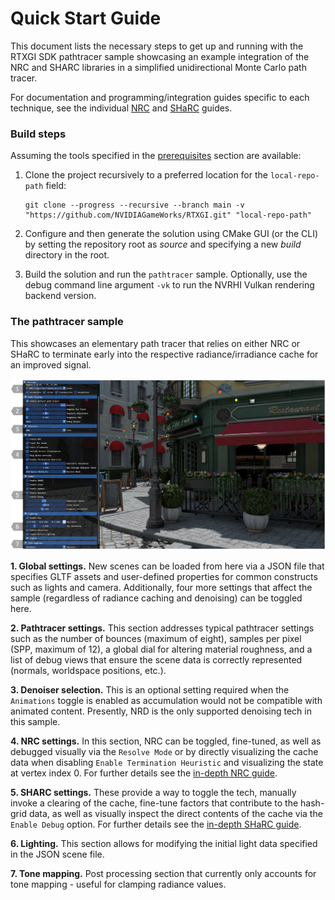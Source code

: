 # Quick Start Guide

This document lists the necessary steps to get up and running with the RTXGI SDK pathtracer sample showcasing an example integration of the NRC and SHARC libraries in a simplified unidirectional Monte Carlo path tracer. 

For documentation and programming/integration guides specific to each technique, see the individual [NRC][NrcGuide] and [SHaRC][SharcGuide] guides.


### Build steps
Assuming the tools specified in the [prerequisites][Prereq] section are available:

1. Clone the project recursively to a preferred location for the `local-repo-path` field:
    ```
    git clone --progress --recursive --branch main -v "https://github.com/NVIDIAGameWorks/RTXGI.git" "local-repo-path"
    ``` 

2. Configure and then generate the solution using CMake GUI (or the CLI) by setting the repository root as _source_ and specifying a new _build_ directory in the root.

3. Build the solution and run the `pathtracer` sample. Optionally, use the debug command line argument `-vk` to run the NVRHI Vulkan rendering backend version. 

### The pathtracer sample
This showcases an elementary path tracer that relies on either NRC or SHaRC to terminate early into the respective radiance/irradiance cache for an improved signal.

![overview](figures/quickstart_ui.png)

**1. Global settings.** New scenes can be loaded from here via a JSON file that specifies GLTF assets and user-defined properties for common constructs such as lights and camera. Additionally, four more settings that affect the sample (regardless of radiance caching and denoising) can be toggled here.

**2. Pathtracer settings.** This section addresses typical pathtracer settings such as the number of bounces (maximum of eight), samples per pixel (SPP, maximum of 12), a global dial for altering material roughness, and a list of debug views that ensure the scene data is correctly represented (normals, worldspace positions, etc.).

**3. Denoiser selection.** This is an optional setting required when the `Animations` toggle is enabled as accumulation would not be compatible with animated content. Presently, NRD is the only supported denoising tech in this sample.

**4. NRC settings.** In this section, NRC can be toggled, fine-tuned, as well as debugged visually via the `Resolve Mode` or by directly visualizing the cache data when disabling `Enable Termination Heuristic` and visualizing the state at vertex index 0. For further details see the [in-depth NRC guide][NrcGuide]. 

**5. SHARC settings.** These provide a way to toggle the tech, manually invoke a clearing of the cache, fine-tune factors that contribute to the hash-grid data, as well as visually inspect the direct contents of the cache via the `Enable Debug` option. For further details see the [in-depth SHaRC guide][SharcGuide].

**6. Lighting.** This section allows for modifying the initial light data specified in the JSON scene file.

**7. Tone mapping.** Post processing section that currently only accounts for tone mapping - useful for clamping radiance values.

[NrcGuide]: NrcGuide.md
[SharcGuide]: SharcGuide.md
[Prereq]: ../README.md/#prerequisites
